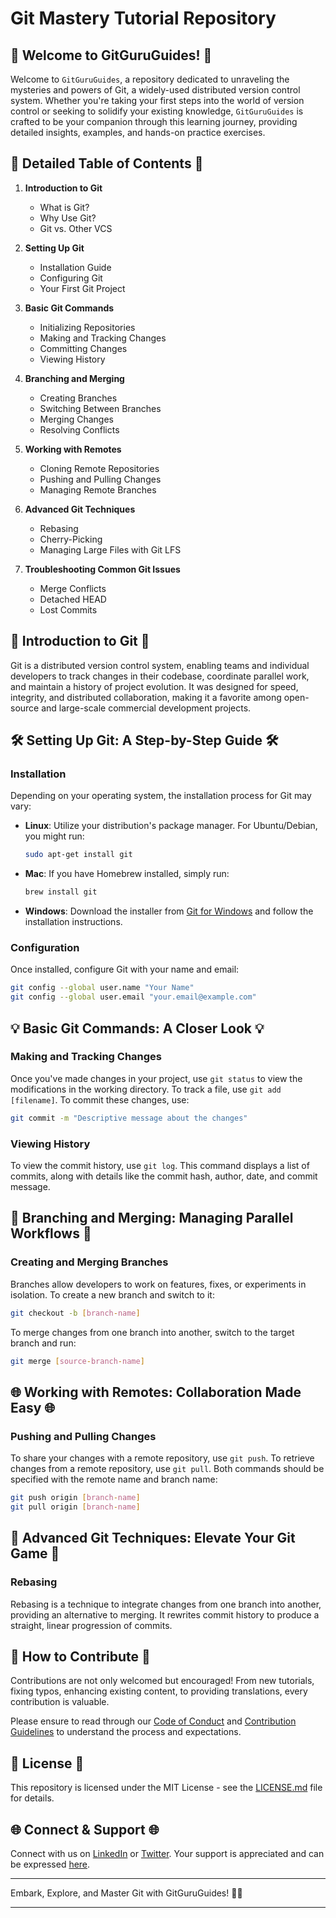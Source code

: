 # Git Mastery Tutorial Repository


## 🚀 Welcome to GitGuruGuides! 🚀

Welcome to `GitGuruGuides`, a repository dedicated to unraveling the mysteries and powers of Git, a widely-used distributed version control system. Whether you're taking your first steps into the world of version control or seeking to solidify your existing knowledge, `GitGuruGuides` is crafted to be your companion through this learning journey, providing detailed insights, examples, and hands-on practice exercises.

## 📘 Detailed Table of Contents 📘

1. **Introduction to Git**
   - What is Git?
   - Why Use Git?
   - Git vs. Other VCS
   
2. **Setting Up Git**
   - Installation Guide
   - Configuring Git
   - Your First Git Project
   
3. **Basic Git Commands**
   - Initializing Repositories
   - Making and Tracking Changes
   - Committing Changes
   - Viewing History
   
4. **Branching and Merging**
   - Creating Branches
   - Switching Between Branches
   - Merging Changes
   - Resolving Conflicts
   
5. **Working with Remotes**
   - Cloning Remote Repositories
   - Pushing and Pulling Changes
   - Managing Remote Branches
   
6. **Advanced Git Techniques**
   - Rebasing
   - Cherry-Picking
   - Managing Large Files with Git LFS
   
7. **Troubleshooting Common Git Issues**
   - Merge Conflicts
   - Detached HEAD
   - Lost Commits

## 🌟 Introduction to Git 🌟

Git is a distributed version control system, enabling teams and individual developers to track changes in their codebase, coordinate parallel work, and maintain a history of project evolution. It was designed for speed, integrity, and distributed collaboration, making it a favorite among open-source and large-scale commercial development projects.

## 🛠️ Setting Up Git: A Step-by-Step Guide 🛠️

### Installation

Depending on your operating system, the installation process for Git may vary:

- **Linux**: Utilize your distribution's package manager. For Ubuntu/Debian, you might run:
  ```bash
  sudo apt-get install git
  ```
- **Mac**: If you have Homebrew installed, simply run:
  ```bash
  brew install git
  ```
- **Windows**: Download the installer from [Git for Windows](https://gitforwindows.org/) and follow the installation instructions.

### Configuration

Once installed, configure Git with your name and email:

```bash
git config --global user.name "Your Name"
git config --global user.email "your.email@example.com"
```

## 💡 Basic Git Commands: A Closer Look 💡

### Making and Tracking Changes

Once you've made changes in your project, use `git status` to view the modifications in the working directory. To track a file, use `git add [filename]`. To commit these changes, use:

```bash
git commit -m "Descriptive message about the changes"
```

### Viewing History

To view the commit history, use `git log`. This command displays a list of commits, along with details like the commit hash, author, date, and commit message.

## 🌲 Branching and Merging: Managing Parallel Workflows 🌲

### Creating and Merging Branches

Branches allow developers to work on features, fixes, or experiments in isolation. To create a new branch and switch to it:

```bash
git checkout -b [branch-name]
```

To merge changes from one branch into another, switch to the target branch and run:

```bash
git merge [source-branch-name]
```

## 🌐 Working with Remotes: Collaboration Made Easy 🌐

### Pushing and Pulling Changes

To share your changes with a remote repository, use `git push`. To retrieve changes from a remote repository, use `git pull`. Both commands should be specified with the remote name and branch name:

```bash
git push origin [branch-name]
git pull origin [branch-name]
```

## 🚀 Advanced Git Techniques: Elevate Your Git Game 🚀

### Rebasing

Rebasing is a technique to integrate changes from one branch into another, providing an alternative to merging. It rewrites commit history to produce a straight, linear progression of commits.

## 🤝 How to Contribute 🤝

Contributions are not only welcomed but encouraged! From new tutorials, fixing typos, enhancing existing content, to providing translations, every contribution is valuable.

Please ensure to read through our [Code of Conduct](CODE_OF_CONDUCT.md) and [Contribution Guidelines](CONTRIBUTING.md) to understand the process and expectations.

## 📜 License 📜

This repository is licensed under the MIT License - see the [LICENSE.md](LICENSE.md) file for details.

## 🌐 Connect & Support 🌐

Connect with us on [LinkedIn](Your_LinkedIn_Profile) or [Twitter](Your_Twitter_Profile). Your support is appreciated and can be expressed [here](Your_Support_Link).

---

Embark, Explore, and Master Git with GitGuruGuides! 🚀📘

---
